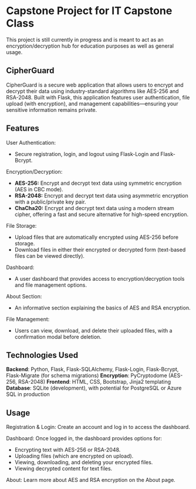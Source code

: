 # Capstone Project for IT Capstone Class
This project is still currently in progress and is meant to act as an encryption/decryption hub for education purposes as well as general usage.

## CipherGuard
CipherGuard is a secure web application that allows users to encrypt and decrypt their data using industry-standard algorithms like AES-256 and RSA-2048. Built with Flask, this application features user authentication, file upload (with encryption), and management capabilities—ensuring your sensitive information remains private.

## Features
User Authentication:
- Secure registration, login, and logout using Flask-Login and Flask-Bcrypt.

Encryption/Decryption:
- **AES-256:** Encrypt and decrypt text data using symmetric encryption (AES in CBC mode).
- **RSA-2048:** Encrypt and decrypt text data using asymmetric encryption with a public/private key pair.
- **ChaCha20:** Encrypt and decrypt text data using a modern stream cipher, offering a fast and secure alternative for high-speed encryption.

File Storage:
- Upload files that are automatically encrypted using AES-256 before storage.
- Download files in either their encrypted or decrypted form (text-based files can be viewed directly).

Dashboard:
- A user dashboard that provides access to encryption/decryption tools and file management options.

About Section:
- An informative section explaining the basics of AES and RSA encryption.

File Management:
- Users can view, download, and delete their uploaded files, with a confirmation modal before deletion.

## Technologies Used
**Backend**: Python, Flask, Flask-SQLAlchemy, Flask-Login, Flask-Bcrypt, Flask-Migrate (for schema migrations)
**Encryption**: PyCryptodome (AES-256, RSA-2048)
**Frontend**: HTML, CSS, Bootstrap, Jinja2 templating
**Database**: SQLite (development), with potential for PostgreSQL or Azure SQL in production

## Usage
Registration & Login:
Create an account and log in to access the dashboard.

Dashboard:
Once logged in, the dashboard provides options for:
- Encrypting text with AES-256 or RSA-2048.
- Uploading files (which are encrypted on upload).
- Viewing, downloading, and deleting your encrypted files.
- Viewing decrypted content for text files.

About:
Learn more about AES and RSA encryption on the About page.
